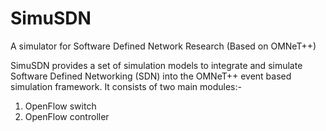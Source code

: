 # SimuSDN
A simulator for Software Defined Network Research (Based on OMNeT++)

SimuSDN provides a set of simulation models to integrate and simulate Software Defined Networking (SDN) into the OMNeT++ event based simulation framework. It consists of two main modules:-

1. OpenFlow switch
2. OpenFlow controller
